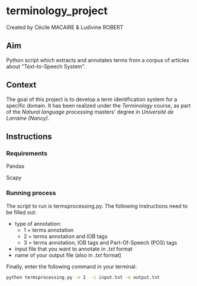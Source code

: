 # terminology_project

Created by Cécile MACAIRE & Ludivine ROBERT

## Aim
Python script which extracts and annotates terms from a corpus of articles about "Text-to-Speech System".


## Context
The goal of this project is to develop a term identification system for a specific domain.
It has been realized under the _Terminology_ course, as part of the _Natural language processing_ masters' degree in _Université de Lorraine (Nancy)_.


## Instructions

### Requirements 

Pandas

Scapy

### Running process

The script to run is termsprocessing.py. The following instructions need to be filled out:
 * type of annotation:
   * 1 = terms annotation
   * 2 = terms annotation and IOB tags
   * 3 = terms annotation, IOB tags and Part-Of-Speech (POS) tags
 * input file that you want to annotate in _.txt_ format
 * name of your output file (also in _.txt_ format) 

Finally, enter the following command in your terminal:
```bash 
python termsprocessing.py -n 1  -i input.txt -o output.txt
```
